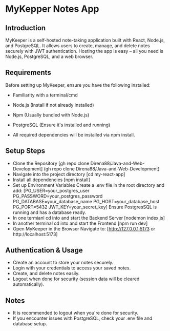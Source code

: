 # MyKepper Notes App

## Introduction
MyKeeper is a self-hosted note-taking application built with React, Node.js, and PostgreSQL. It allows users to create, manage, and delete notes securely with JWT authentication. Hosting the app is easy – all you need is Node.js, PostgreSQL, and a web browser.

## Requirements
Before setting up MyKeeper, ensure you have the following installed:

* Familiarity with a terminal/cmd

* Node.js (Install if not already installed)

* Npm (Usually bundled with Node.js)

* PostgreSQL (Ensure it's installed and running)

* All required dependencies will be installed via npm install.

## Setup Steps
* Clone the Repository
  [gh repo clone Direna88/Java-and-Web-Development] (gh repo clone Direna88/Java-and-Web-Development)
* Navigate into the project directory
  [cd my-react-app]
* Install all dependencies
  [npm install]
* Set up Environment Variables
  Create a .env file in the root directory and add:
  [PG_USER=your_postgres_user
  PG_PASSWORD=your_postgres_password
  PG_DATABASE=your_database_name
  PG_HOST=your_database_host
  PG_PORT=5432
  JWT_KEY=your_secret_key]
  Ensure PostgresSQL is running and has a database ready.
* In one termianl cd into and start the Backend Server
  [nodemon index.js]
* In another terminal cd into and start the Frontend
  [npm run dev]
* Open MyKeeper in the Browser
  Navigate to:
  [http://127.0.0.1:5173 or http://localhost:5173]

## Authentication & Usage
* Create an account to store your notes securely.
* Login with your credentials to access your saved notes.
* Create, and delete notes easily.
* Logout when done for security (session data will be cleared automatically).

## Notes
* It is recommended to logout when you're done for security.
* If you encounter issues with PostgreSQL, check your .env file and database setup.
